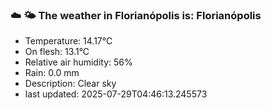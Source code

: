 ### ☁️ 🌤️  The weather in Florianópolis is: Florianópolis

- Temperature: 14.17°C
- On flesh: 13.1°C
- Relative air humidity: 56%
- Rain: 0.0 mm
- Description: Clear sky
- last updated: 2025-07-29T04:46:13.245573
